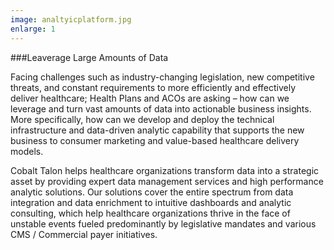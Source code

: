 ```yaml
---
image: analtyicplatform.jpg
enlarge: 1
---
```


###Leaverage Large Amounts of Data

Facing challenges such as industry-changing legislation, new competitive threats, and constant requirements to more efficiently and effectively deliver healthcare; Health Plans and ACOs are asking – how can we leverage and turn vast amounts of data into actionable business insights. More specifically, how can we develop and deploy the technical infrastructure and data-driven analytic capability that supports the new business to consumer marketing and value-based healthcare delivery models.

Cobalt Talon helps healthcare organizations transform data into a strategic asset by providing expert data management services and high performance analytic solutions. Our solutions cover the entire spectrum from data integration and data enrichment to intuitive dashboards and analytic consulting, which help healthcare organizations thrive in the face of unstable events fueled predominantly by legislative mandates and various CMS / Commercial payer initiatives.